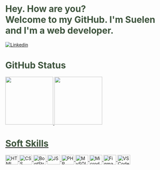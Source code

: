 <h1 style="color: #3D533C;">Hey. How are you? <br/>
Welcome to my GitHub. I'm Suelen and I'm a web developer.</h1> 

[![Linkedin](https://img.shields.io/badge/LinkedIn-0077B5?style=for-the-badge&logo=linkedin&logoColor=white)](https://www.linkedin.com/in/suelen-santos-6281b1190/)

<h1 style="color: #3D533C;">GitHub Status</h1>
<div align="left"> 
  <a href="https://github.com/suenoctisay">
  <img height="150em" src="https://github-readme-stats.vercel.app/api?username=suenoctisay&show_icons=true&theme=radical&include_all_commits=true&count_private=true"/>
  <img height="150em" src="https://github-readme-stats.vercel.app/api/top-langs/?username=suenoctisay&layout=compact&langs_count=7&theme=radical"/>
</div>

<h1 style="color: #3D533C;">Soft Skills </h1>
	<img align="center" alt="HTML" height="30" width="40" src="https://cdn.jsdelivr.net/gh/devicons/devicon/icons/html5/html5-plain.svg">
	<img align="center" alt="CSS" height="30" width="40" src="https://cdn.jsdelivr.net/gh/devicons/devicon/icons/css3/css3-plain.svg">
	<img align="center" alt="BootStrap" height="30" width="40" src="https://cdn.jsdelivr.net/gh/devicons/devicon/icons/bootstrap/bootstrap-plain-wordmark.svg">
	<img align="center" alt="JS" height="30" width="40" src="https://cdn.jsdelivr.net/gh/devicons/devicon/icons/javascript/javascript-plain.svg">
	<img align="center" alt="PHP" height="30" width="40" src="https://cdn.jsdelivr.net/gh/devicons/devicon/icons/php/php-plain.svg">
	<img align="center" alt="MySQL" height="30" width="40" src="https://cdn.jsdelivr.net/gh/devicons/devicon/icons/mysql/mysql-plain-wordmark.svg">
	<img align="center" alt="MicrodoftSQLServe" height="30" width="40" src="https://cdn.jsdelivr.net/gh/devicons/devicon/icons/microsoftsqlserver/microsoftsqlserver-plain-wordmark.svg">
	<img align="center" alt="Figma" height="30" width="40" src="https://cdn.jsdelivr.net/gh/devicons/devicon/icons/figma/figma-original.svg">
	<img align="center" alt="VSCode" height="30" width="40" src="https://cdn.jsdelivr.net/gh/devicons/devicon/icons/vscode/vscode-original.svg">






